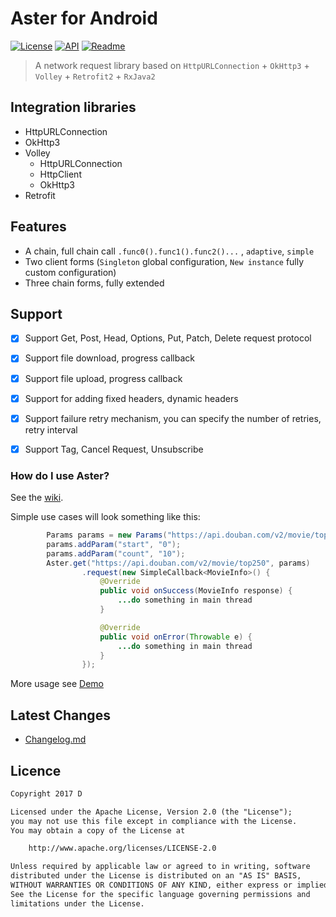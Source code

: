 # Aster for Android

[![License](https://img.shields.io/badge/license-Apache%202-green.svg)](https://www.apache.org/licenses/LICENSE-2.0)
[![API](https://img.shields.io/badge/API-9%2B-green.svg?style=flat)](https://android-arsenal.com/api?level=9)
[![Readme](https://img.shields.io/badge/README-%E4%B8%AD%E6%96%87-brightgreen.svg)](https://github.com/Dsiner/Aster/blob/master/README-zh.md)

> A network request library based on `HttpURLConnection` + `OkHttp3` + `Volley` + `Retrofit2` + `RxJava2`

## Integration libraries
* HttpURLConnection
* OkHttp3
* Volley
    * HttpURLConnection
    * HttpClient
    * OkHttp3
* Retrofit

## Features
- A chain, full chain call `.func0().func1().func2()...` , `adaptive`, `simple`
- Two client forms (`Singleton` global configuration, `New instance` fully custom configuration)
- Three chain forms, fully extended

## Support
- [x] Support Get, Post, Head, Options, Put, Patch, Delete request protocol
- [x] Support file download, progress callback
- [x] Support file upload, progress callback
- [x] Support for adding fixed headers, dynamic headers
- [x] Support failure retry mechanism, you can specify the number of retries, retry interval
- [x] Support Tag, Cancel Request, Unsubscribe


### How do I use Aster?

See the [wiki](https://github.com/Dsiner/Aster/wiki).

Simple use cases will look something like this:
```java
        Params params = new Params("https://api.douban.com/v2/movie/top250");
        params.addParam("start", "0");
        params.addParam("count", "10");
        Aster.get("https://api.douban.com/v2/movie/top250", params)
                .request(new SimpleCallback<MovieInfo>() {
                    @Override
                    public void onSuccess(MovieInfo response) {
                        ...do something in main thread
                    }

                    @Override
                    public void onError(Throwable e) {
                        ...do something in main thread
                    }
                });
```

More usage see [Demo](app/src/main/java/com/d/aster/MainActivity.java)

## Latest Changes
- [Changelog.md](CHANGELOG.md)

## Licence

```txt
Copyright 2017 D

Licensed under the Apache License, Version 2.0 (the "License");
you may not use this file except in compliance with the License.
You may obtain a copy of the License at

    http://www.apache.org/licenses/LICENSE-2.0

Unless required by applicable law or agreed to in writing, software
distributed under the License is distributed on an "AS IS" BASIS,
WITHOUT WARRANTIES OR CONDITIONS OF ANY KIND, either express or implied.
See the License for the specific language governing permissions and
limitations under the License.
```
